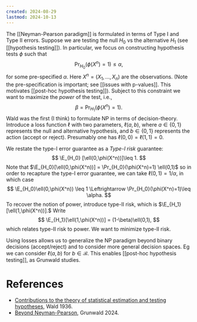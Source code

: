 ```yaml
---
created: 2024-08-29
lastmod: 2024-10-13
---
```


The [[Neyman-Pearson paradigm]] is formulated in terms of Type I and Type II errors. Suppose we are testing the null $H_0$ vs the alternative $H_1$ (see [[hypothesis testing]]). In particular, we focus on constructing hypothesis tests $\phi$ such that 
$$
\Pr_{H_0}(\phi(X^n)=1)\leq \alpha,
$$
for some pre-specified $\alpha$. Here $X^n = (X_1, \dots, X_n)$ are the observations. (Note the pre-specification is important; see [[issues with p-values]]. This motivates [[post-hoc hypothesis testing]]). Subject to this constraint we want to maximize the _power_ of the test, i.e., 
$$
\beta = \Pr_{H_1}(\phi(X^n)=1).
$$
Wald was the first (I think) to formulate NP in terms of decision-theory. Introduce a loss function $\ell$ with two parameters, $\ell(a,b)$, where $a\in\{0,1\}$ represents the null and alternative hypothesis, and $b\in\{0,1\}$ represents the action (accept or reject). Presumably one has $\ell(0,0) = \ell(1,1)=0$.  

We restate the type-I error guarantee as a _Type-I risk_ guarantee:
$$
\E_{H_0} [\ell(0,\phi(X^n))]\leq 1.
$$
Note that $\E_{H_0}[\ell(0,\phi(X^n))] = \Pr_{H_0}(\phi(X^n)=1) \ell(0,1)$ so in order to recapture the type-I error guarantee, we can take $\ell(0,1) = 1/\alpha$, in which case 
$$
\E_{H_0}\ell(0,\phi(X^n)) \leq 1 \Leftrightarrow \Pr_{H_0}(\phi(X^n)=1)\leq \alpha.
$$
To recover the notion of power, introduce type-II risk, which is $\E_{H_1}[\ell(1,\phi(X^n))].$ Write 
$$
\E_{H_1}[\ell(1,\phi(X^n))] = (1-\beta)\ell(0,1),
$$
which relates type-II risk to power. We want to minimize type-II risk.

Using losses allows us to generalize the NP paradigm beyond binary decisions (accept/reject) and to consider more general decision spaces. Eg we can consider $\ell(a,b)$ for $b\in \mathcal{B}$.  This enables [[post-hoc hypothesis testing]], as Grunwald studies. 

# References 
- [Contributions to the theory of statistical estimation and testing hypotheses](http://www.stat.yale.edu/~hz68/619/Wald-1939.pdf), Wald 1936. 
- [Beyond Neyman-Pearson](https://arxiv.org/pdf/2205.00901), Grunwald 2024. 